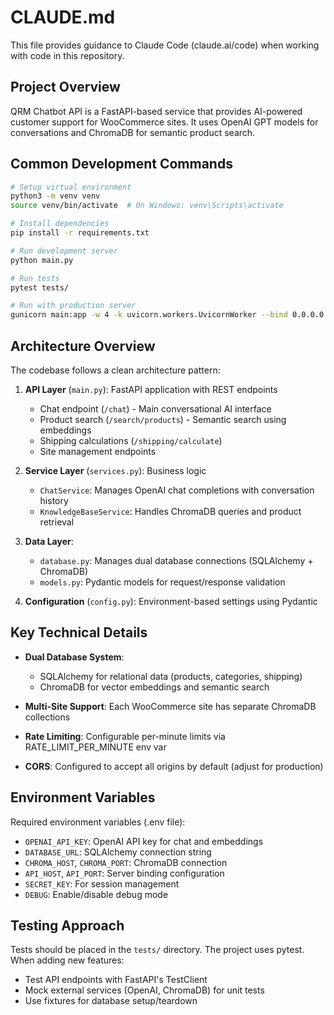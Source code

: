 # CLAUDE.md

This file provides guidance to Claude Code (claude.ai/code) when working with code in this repository.

## Project Overview

QRM Chatbot API is a FastAPI-based service that provides AI-powered customer support for WooCommerce sites. It uses OpenAI GPT models for conversations and ChromaDB for semantic product search.

## Common Development Commands

```bash
# Setup virtual environment
python3 -m venv venv
source venv/bin/activate  # On Windows: venv\Scripts\activate

# Install dependencies
pip install -r requirements.txt

# Run development server
python main.py

# Run tests
pytest tests/

# Run with production server
gunicorn main:app -w 4 -k uvicorn.workers.UvicornWorker --bind 0.0.0.0:8000
```

## Architecture Overview

The codebase follows a clean architecture pattern:

1. **API Layer** (`main.py`): FastAPI application with REST endpoints
   - Chat endpoint (`/chat`) - Main conversational AI interface
   - Product search (`/search/products`) - Semantic search using embeddings
   - Shipping calculations (`/shipping/calculate`)
   - Site management endpoints

2. **Service Layer** (`services.py`): Business logic
   - `ChatService`: Manages OpenAI chat completions with conversation history
   - `KnowledgeBaseService`: Handles ChromaDB queries and product retrieval

3. **Data Layer**:
   - `database.py`: Manages dual database connections (SQLAlchemy + ChromaDB)
   - `models.py`: Pydantic models for request/response validation

4. **Configuration** (`config.py`): Environment-based settings using Pydantic

## Key Technical Details

- **Dual Database System**: 
  - SQLAlchemy for relational data (products, categories, shipping)
  - ChromaDB for vector embeddings and semantic search
  
- **Multi-Site Support**: Each WooCommerce site has separate ChromaDB collections
  
- **Rate Limiting**: Configurable per-minute limits via RATE_LIMIT_PER_MINUTE env var

- **CORS**: Configured to accept all origins by default (adjust for production)

## Environment Variables

Required environment variables (.env file):
- `OPENAI_API_KEY`: OpenAI API key for chat and embeddings
- `DATABASE_URL`: SQLAlchemy connection string
- `CHROMA_HOST`, `CHROMA_PORT`: ChromaDB connection
- `API_HOST`, `API_PORT`: Server binding configuration
- `SECRET_KEY`: For session management
- `DEBUG`: Enable/disable debug mode

## Testing Approach

Tests should be placed in the `tests/` directory. The project uses pytest. When adding new features:
- Test API endpoints with FastAPI's TestClient
- Mock external services (OpenAI, ChromaDB) for unit tests
- Use fixtures for database setup/teardown